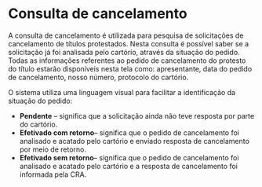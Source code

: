 # Consulta de cancelamento

A consulta de cancelamento é utilizada para pesquisa de solicitações de cancelamento de títulos protestados. Nesta consulta é possível saber se a solicitação já foi analisada pelo cartório, através da situação do pedido. Todas as informações referentes ao pedido de cancelamento do protesto do título estarão disponíveis nesta tela como: apresentante, data do pedido de cancelamento, nosso número, protocolo do cartório.

&#x20;O sistema utiliza uma linguagem visual para facilitar a identificação da situação do pedido:

* **Pendente** – significa que a solicitação ainda não teve resposta por parte do cartório.
* **Efetivado com retorno**– significa que o pedido de cancelamento foi analisado e acatado pelo cartório e enviado resposta de cancelamento por meio de retorno.
* **Efetivado sem retorno**– significa que o pedido de cancelamento foi analisado e acatado pelo cartório e a resposta de cancelamento foi informada pela CRA.
